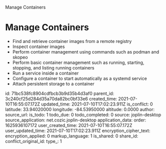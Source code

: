 Manage Containers

# Manage Containers

        
- Find and retrieve container images from a remote registry
- Inspect container images
- Perform container management using commands such as podman and skopeo
- Perform basic container management such as running, starting, stopping, and listing running containers
- Run a service inside a container
- Configure a container to start automatically as a systemd service
- Attach persistent storage to a container



id: 71bc538fc8904cdfbcb3b9d35b4d3af0
parent_id: 3c240cf25d284d35a70da82bc0bf33e6
created_time: 2021-07-10T16:55:07.172Z
updated_time: 2021-07-10T17:02:23.911Z
is_conflict: 0
latitude: 33.94020000
longitude: -84.53950000
altitude: 0.0000
author: 
source_url: 
is_todo: 1
todo_due: 0
todo_completed: 0
source: joplin-desktop
source_application: net.cozic.joplin-desktop
application_data: 
order: 1625936107172
user_created_time: 2021-07-10T16:55:07.172Z
user_updated_time: 2021-07-10T17:02:23.911Z
encryption_cipher_text: 
encryption_applied: 0
markup_language: 1
is_shared: 0
share_id: 
conflict_original_id: 
type_: 1